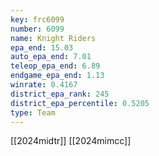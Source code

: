 ```yaml
---
key: frc6099
number: 6099
name: Knight Riders
epa_end: 15.03
auto_epa_end: 7.01
teleop_epa_end: 6.89
endgame_epa_end: 1.13
winrate: 0.4167
district_epa_rank: 245
district_epa_percentile: 0.5205
type: Team
---
```

[[2024midtr]]
[[2024mimcc]]
